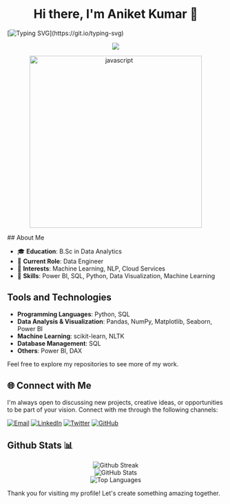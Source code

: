 <h1 align="center">Hi there, I'm Aniket Kumar 👋</h1>

[![Typing SVG](https://readme-typing-svg.demolab.com?font=Fira+Code&pause=1000&vCenter=true&repeat=false&random=false&width=435&lines=Welcome+to+my+Github!!)](https://git.io/typing-svg)


<p align="center">
  <img src="https://readme-typing-svg.demolab.com/?lines=Welcome+to+my+GitHub+profile!;I+am+a+Data+Engineer;I+am+a+data+analyst;I+am+an+Aspiring+Data+Scientist&font=Fira%20Code¢er=true&width=440&height=105&color=f75c7e&vCenter=true&pause=1000&size=22&prefix=I+am" />

</p>

<p align="center">
  <img src="https://user-images.githubusercontent.com/73097560/115834477-dbab4500-a447-11eb-908a-139a6edaec5c.gif" alt="javascript" width="400"/>
</p>
## About Me

- 🎓 **Education**: B.Sc in Data Analytics
- 💼 **Current Role**: Data Engineer
- 🧠 **Interests**: Machine Learning, NLP, Cloud Services
- 🔧 **Skills**: Power BI, SQL, Python, Data Visualization, Machine Learning

## Tools and Technologies

- **Programming Languages**: Python, SQL
- **Data Analysis & Visualization**: Pandas, NumPy, Matplotlib, Seaborn, Power BI
- **Machine Learning**: scikit-learn, NLTK
- **Database Management**: SQL
- **Others**: Power BI, DAX


Feel free to explore my repositories to see more of my work.

## 🌐 Connect with Me

I'm always open to discussing new projects, creative ideas, or opportunities to be part of your vision. Connect with me through the following channels:

[![Email](https://img.shields.io/badge/Email-kumaraniket8802@gmail.com-blue?style=flat&logo=gmail)](mailto:kumaraniket8802@gmail.com)
[![LinkedIn](https://img.shields.io/badge/LinkedIn-Aniket%20Kumar-blue?style=flat&logo=linkedin)](https://www.linkedin.com/in/aniket-kumar-4b1b68141/)
[![Twitter](https://img.shields.io/badge/Twitter-@aniketkumar-blue?style=flat&logo=twitter)](https://x.com/ANIKETKUMA96919)
[![GitHub](https://img.shields.io/badge/GitHub-Aniket4548-blue?style=flat&logo=github)](https://github.com/Aniket4548)



## Github Stats 📊


<p align="center">
  <img src="https://github-readme-streak-stats.herokuapp.com?user=Aniket4548&theme=dark&hide_border=true&custom_title=Github%20Streak" alt="Github Streak" />
  <br>
  <img src="https://github-readme-stats.vercel.app/api?username=Aniket4548&show_icons=true&rank_icon=github&theme=dark&hide_border=true&custom_title=GitHub%20Stats" alt="GitHub Stats" />
  <br>
  <img src="https://github-readme-stats.vercel.app/api/top-langs/?username=aniket4548&layout=donut-vertical&hide=Jupyter%20Notebook&theme=dark&hide_border=true&custom_title=Top%20Languages" alt="Top Languages" />
</p>


Thank you for visiting my profile! Let's create something amazing together.
